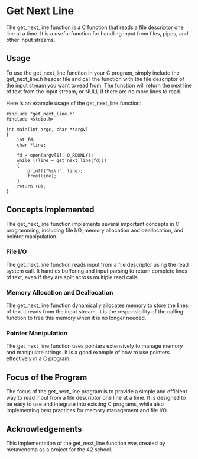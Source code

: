 # Get Next Line

The get_next_line function is a C function that reads a file descriptor one line at a time. It is a useful function for handling input from files, pipes, and other input streams.
## Usage

To use the get_next_line function in your C program, simply include the get_next_line.h header file and call the function with the file descriptor of the input stream you want to read from. The function will return the next line of text from the input stream, or NULL if there are no more lines to read.

Here is an example usage of the get_next_line function:


```
#include "get_next_line.h"
#include <stdio.h>

int main(int argc, char **argv)
{
    int fd;
    char *line;

    fd = open(argv[1], O_RDONLY);
    while ((line = get_next_line(fd)))
    {
        printf("%s\n", line);
        free(line);
    }
    return (0);
}
```

## Concepts Implemented

The get_next_line function implements several important concepts in C programming, including file I/O, memory allocation and deallocation, and pointer manipulation.
### File I/O

The get_next_line function reads input from a file descriptor using the read system call. It handles buffering and input parsing to return complete lines of text, even if they are split across multiple read calls.
### Memory Allocation and Deallocation

The get_next_line function dynamically allocates memory to store the lines of text it reads from the input stream. It is the responsibility of the calling function to free this memory when it is no longer needed.
### Pointer Manipulation

The get_next_line function uses pointers extensively to manage memory and manipulate strings. It is a good example of how to use pointers effectively in a C program.
## Focus of the Program

The focus of the get_next_line program is to provide a simple and efficient way to read input from a file descriptor one line at a time. It is designed to be easy to use and integrate into existing C programs, while also implementing best practices for memory management and file I/O.
## Acknowledgements

This implementation of the get_next_line function was created by metavenoma as a project for the 42 school.
